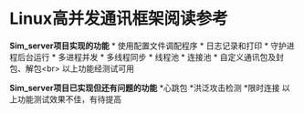 Linux高并发通讯框架阅读参考                                                   
=======================

**Sim_server项目实现的功能**
    * 使用配置文件调配程序
    * 日志记录和打印
    * 守护进程后台运行
    * 多进程并发
    * 多线程同步
    * 线程池
    * 连接池
    * 自定义通讯包及封包、解包\<br>
    以上功能经测试可用
    
**Sim_server项目已实现但还有问题的功能**
    *心跳包
    *洪泛攻击检测
    *限时连接
    以上功能测试效果不佳，有待提高
    
    
    

                                                 
